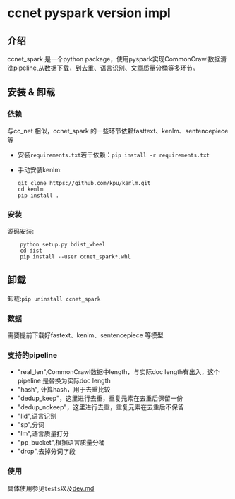 # ccnet pyspark version impl

## 介绍

ccnet_spark 是一个python package，使用pyspark实现CommonCrawl数据清洗pipeline,从数据下载，到去重、语言识别、文章质量分桶等多环节。

## 安装 & 卸载

### 依赖

与cc_net 相似，ccnet_spark 的一些环节依赖fasttext、kenlm、sentencepiece等

- 安装`requirements.txt`若干依赖：`pip install -r requirements.txt`
- 手动安装kenlm:

    ```shell
    git clone https://github.com/kpu/kenlm.git
    cd kenlm
    pip install .
    ```

### 安装

源码安装:

```shell
    python setup.py bdist_wheel
    cd dist
    pip install --user ccnet_spark*.whl
```

## 卸载

卸载:`pip uninstall ccnet_spark`

### 数据

需要提前下载好fastext、kenlm、sentencepiece 等模型

### 支持的pipeline

- "real_len",CommonCrawl数据中length，与实际doc length有出入，这个pipeline 是替换为实际doc length
- "hash", 计算hash，用于去重比较
- "dedup_keep"，这里进行去重，重复元素在去重后保留一份
- "dedup_nokeep"，这里进行去重，重复元素在去重后不保留
- "lid",语言识别
- "sp",分词
- "lm",语言质量打分
- "pp_bucket",根据语言质量分桶
- "drop",去掉分词字段

### 使用

具体使用参见`tests`以及[dev.md](./dev.md)

